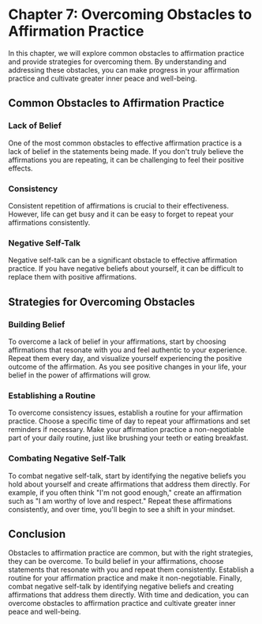 Chapter 7: Overcoming Obstacles to Affirmation Practice
=======================================================

In this chapter, we will explore common obstacles to affirmation practice and provide strategies for overcoming them. By understanding and addressing these obstacles, you can make progress in your affirmation practice and cultivate greater inner peace and well-being.

Common Obstacles to Affirmation Practice
----------------------------------------

### Lack of Belief

One of the most common obstacles to effective affirmation practice is a lack of belief in the statements being made. If you don't truly believe the affirmations you are repeating, it can be challenging to feel their positive effects.

### Consistency

Consistent repetition of affirmations is crucial to their effectiveness. However, life can get busy and it can be easy to forget to repeat your affirmations consistently.

### Negative Self-Talk

Negative self-talk can be a significant obstacle to effective affirmation practice. If you have negative beliefs about yourself, it can be difficult to replace them with positive affirmations.

Strategies for Overcoming Obstacles
-----------------------------------

### Building Belief

To overcome a lack of belief in your affirmations, start by choosing affirmations that resonate with you and feel authentic to your experience. Repeat them every day, and visualize yourself experiencing the positive outcome of the affirmation. As you see positive changes in your life, your belief in the power of affirmations will grow.

### Establishing a Routine

To overcome consistency issues, establish a routine for your affirmation practice. Choose a specific time of day to repeat your affirmations and set reminders if necessary. Make your affirmation practice a non-negotiable part of your daily routine, just like brushing your teeth or eating breakfast.

### Combating Negative Self-Talk

To combat negative self-talk, start by identifying the negative beliefs you hold about yourself and create affirmations that address them directly. For example, if you often think "I'm not good enough," create an affirmation such as "I am worthy of love and respect." Repeat these affirmations consistently, and over time, you'll begin to see a shift in your mindset.

Conclusion
----------

Obstacles to affirmation practice are common, but with the right strategies, they can be overcome. To build belief in your affirmations, choose statements that resonate with you and repeat them consistently. Establish a routine for your affirmation practice and make it non-negotiable. Finally, combat negative self-talk by identifying negative beliefs and creating affirmations that address them directly. With time and dedication, you can overcome obstacles to affirmation practice and cultivate greater inner peace and well-being.
